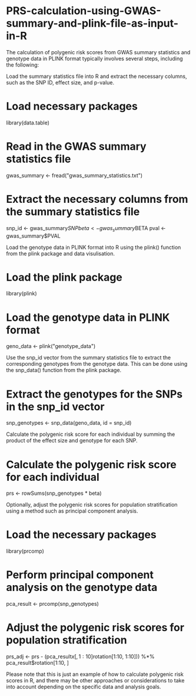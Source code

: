# PRS-calculation-using-GWAS-summary-and-plink-file-as-input-in-R
The calculation of polygenic risk scores from GWAS summary statistics and genotype data in PLINK format typically involves several steps, including the following:

Load the summary statistics file into R and extract the necessary columns, such as the SNP ID, effect size, and p-value.

# Load necessary packages
library(data.table)

# Read in the GWAS summary statistics file
gwas_summary <- fread("gwas_summary_statistics.txt")

# Extract the necessary columns from the summary statistics file
snp_id <- gwas_summary$SNP
beta <- gwas_summary$BETA
pval <- gwas_summary$PVAL


Load the genotype data in PLINK format into R using the plink() function from the plink package and data visulisation.

# Load the plink package
library(plink)

# Load the genotype data in PLINK format
geno_data <- plink("genotype_data")

Use the snp_id vector from the summary statistics file to extract the corresponding genotypes from the genotype data. This can be done using the snp_data() function from the plink package.

# Extract the genotypes for the SNPs in the snp_id vector
snp_genotypes <- snp_data(geno_data, id = snp_id)


Calculate the polygenic risk score for each individual by summing the product of the effect size and genotype for each SNP.

# Calculate the polygenic risk score for each individual
prs <- rowSums(snp_genotypes * beta)


Optionally, adjust the polygenic risk scores for population stratification using a method such as principal component analysis.

# Load the necessary packages
library(prcomp)

# Perform principal component analysis on the genotype data
pca_result <- prcomp(snp_genotypes)

# Adjust the polygenic risk scores for population stratification
prs_adj <- prs - (pca_result$x[, 1:10] %*% solve(pca_result$rotation[1:10, 1:10])) %*% pca_result$rotation[1:10, ]

Please note that this is just an example of how to calculate polygenic risk scores in R, and there may be other approaches or considerations to take into account depending on the specific data and analysis goals.

